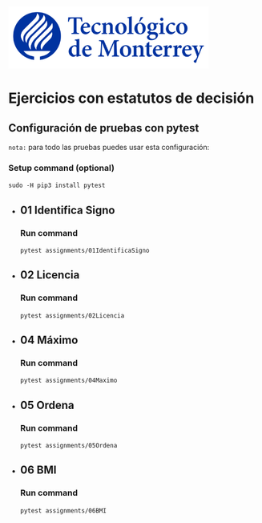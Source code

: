![Tec de Monterrey](images/logotecmty.png)
# Ejercicios con estatutos de decisión

## Configuración de pruebas con **pytest**

`nota:` para todo las pruebas puedes usar esta configuración:
### Setup command (optional)
```
sudo -H pip3 install pytest
```

- ## 01 Identifica Signo
    ### Run command
    ```
    pytest assignments/01IdentificaSigno
    ```

- ## 02 Licencia
    ### Run command
    ```
    pytest assignments/02Licencia
    ```

- ## 04 Máximo
    ### Run command
    ```
    pytest assignments/04Maximo
    ```

- ## 05 Ordena
    ### Run command
    ```
    pytest assignments/05Ordena
    ```

- ## 06 BMI
    ### Run command
    ```
    pytest assignments/06BMI
    ```

